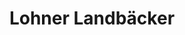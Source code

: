 ---
title: "Lohner Landbäcker"
url: /nordhorn/lohner-landbaecker-ootmarsumer-weg/
shop: Bäckerei
---